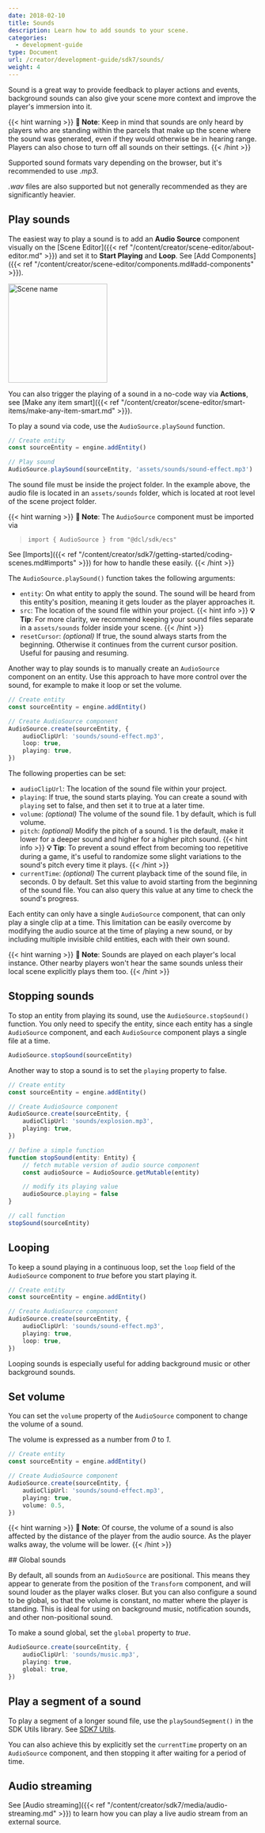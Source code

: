 ```yaml
---
date: 2018-02-10
title: Sounds
description: Learn how to add sounds to your scene.
categories:
  - development-guide
type: Document
url: /creator/development-guide/sdk7/sounds/
weight: 4
---
```


Sound is a great way to provide feedback to player actions and events, background sounds can also give your scene more context and improve the player's immersion into it.

{{< hint warning >}}
**📔 Note**: Keep in mind that sounds are only heard by players who are standing within the parcels that make up the scene where the sound was generated, even if they would otherwise be in hearing range. Players can also chose to turn off all sounds on their settings.
{{< /hint >}}

Supported sound formats vary depending on the browser, but it's recommended to use _.mp3_.

_.wav_ files are also supported but not generally recommended as they are significantly heavier.

## Play sounds

The easiest way to play a sound is to add an **Audio Source** component visually on the [Scene Editor]({{< ref "/content/creator/scene-editor/about-editor.md" >}}) and set it to **Start Playing** and **Loop**. See [Add Components]({{< ref "/content/creator/scene-editor/components.md#add-components" >}}).

<img src="/images/editor/audiosource-component.png" alt="Scene name" width="200"/>

You can also trigger the playing of a sound in a no-code way via **Actions**, see [Make any item smart]({{< ref "/content/creator/scene-editor/smart-items/make-any-item-smart.md" >}}).

To play a sound via code, use the `AudioSource.playSound` function.

```ts
// Create entity
const sourceEntity = engine.addEntity()

// Play sound
AudioSource.playSound(sourceEntity, 'assets/sounds/sound-effect.mp3')
```

The sound file must be inside the project folder. In the example above, the audio file is located in an `assets/sounds` folder, which is located at root level of the scene project folder.

{{< hint warning >}}
**📔 Note**: The `AudioSource` component must be imported via

> `import { AudioSource } from "@dcl/sdk/ecs"`

See [Imports]({{< ref "/content/creator/sdk7/getting-started/coding-scenes.md#imports" >}}) for how to handle these easily.
{{< /hint >}}

The `AudioSource.playSound()` function takes the following arguments:

- `entity`: On what entity to apply the sound. The sound will be heard from this entity's position, meaning it gets louder as the player approaches it.
- `src`: The location of the sound file within your project.
  {{< hint info >}}
  **💡 Tip**: For more clarity, we recommend keeping your sound files separate in a `assets/sounds` folder inside your scene.
  {{< /hint >}}
- `resetCursor`: _(optional)_ If true, the sound always starts from the beginning. Otherwise it continues from the current cursor position. Useful for pausing and resuming.

Another way to play sounds is to manually create an `AudioSource` component on an entity. Use this approach to have more control over the sound, for example to make it loop or set the volume.

```ts
// Create entity
const sourceEntity = engine.addEntity()

// Create AudioSource component
AudioSource.create(sourceEntity, {
	audioClipUrl: 'sounds/sound-effect.mp3',
	loop: true,
	playing: true,
})
```

The following properties can be set:

- `audioClipUrl`: The location of the sound file within your project.
- `playing`: If true, the sound starts playing. You can create a sound with `playing` set to false, and then set it to true at a later time.
- `volume`: _(optional)_ The volume of the sound file. 1 by default, which is full volume.
- `pitch`: _(optional)_ Modify the pitch of a sound. 1 is the default, make it lower for a deeper sound and higher for a higher pitch sound.
  {{< hint info >}}
  **💡 Tip**: To prevent a sound effect from becoming too repetitive during a game, it's useful to randomize some slight variations to the sound's pitch every time it plays.
  {{< /hint >}}
- `currentTime`: _(optional)_ The current playback time of the sound file, in seconds. 0 by default. Set this value to avoid starting from the beginning of the sound file. You can also query this value at any time to check the sound's progress.

Each entity can only have a single `AudioSource` component, that can only play a single clip at a time. This limitation can be easily overcome by modifying the audio source at the time of playing a new sound, or by including multiple invisible child entities, each with their own sound.

{{< hint warning >}}
**📔 Note**: Sounds are played on each player's local instance. Other nearby players won't hear the same sounds unless their local scene explicitly plays them too.
{{< /hint >}}

## Stopping sounds

To stop an entity from playing its sound, use the `AudioSource.stopSound()` function. You only need to specify the entity, since each entity has a single `AudioSource` component, and each `AudioSource` component plays a single file at a time.

```ts
AudioSource.stopSound(sourceEntity)
```

Another way to stop a sound is to set the `playing` property to false.

```ts
// Create entity
const sourceEntity = engine.addEntity()

// Create AudioSource component
AudioSource.create(sourceEntity, {
	audioClipUrl: 'sounds/explosion.mp3',
	playing: true,
})

// Define a simple function
function stopSound(entity: Entity) {
	// fetch mutable version of audio source component
	const audioSource = AudioSource.getMutable(entity)

	// modify its playing value
	audioSource.playing = false
}

// call function
stopSound(sourceEntity)
```

## Looping

To keep a sound playing in a continuous loop, set the `loop` field of the `AudioSource` component to _true_ before you start playing it.

```ts
// Create entity
const sourceEntity = engine.addEntity()

// Create AudioSource component
AudioSource.create(sourceEntity, {
	audioClipUrl: 'sounds/sound-effect.mp3',
	playing: true,
	loop: true,
})
```

Looping sounds is especially useful for adding background music or other background sounds.

## Set volume

You can set the `volume` property of the `AudioSource` component to change the volume of a sound.

The volume is expressed as a number from _0_ to _1_.

```ts
// Create entity
const sourceEntity = engine.addEntity()

// Create AudioSource component
AudioSource.create(sourceEntity, {
	audioClipUrl: 'sounds/sound-effect.mp3',
	playing: true,
	volume: 0.5,
})
```

{{< hint warning >}}
**📔 Note**: Of course, the volume of a sound is also affected by the distance of the player from the audio source. As the player walks away, the volume will be lower.
{{< /hint >}}

## Global sounds

By default, all sounds from an `AudioSource` are positional. This means they appear to generate from the position of the `Transform` component, and will sound louder as the player walks closer. But you can also configure a sound to be global, so that the volume is constant, no matter where the player is standing. This is ideal for using on background music, notification sounds, and other non-positional sound.

To make a sound global, set the `global` property to _true_.

```ts
AudioSource.create(sourceEntity, {
	audioClipUrl: 'sounds/music.mp3',
	playing: true,
	global: true,
})
```

## Play a segment of a sound

To play a segment of a longer sound file, use the `playSoundSegment()` in the SDK Utils library. See [SDK7 Utils](https://github.com/decentraland/sdk7-utils).

You can also achieve this by explicitly set the `currentTime` property on an `AudioSource` component, and then stopping it after waiting for a period of time.

## Audio streaming

See [Audio streaming]({{< ref "/content/creator/sdk7/media/audio-streaming.md" >}}) to learn how you can play a live audio stream from an external source.
